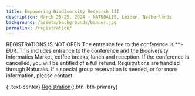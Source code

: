 ```yaml
---
title: Empowering Biodiversity Research III
description: March 25-25, 2024 - NATURALIS, Leiden, Netherlands
background: /assets/backgrounds/banner.jpg
permalink: /registration/
---
```


REGISTRATIONS IS NOT OPEN 
The entrance fee to the conference is **,- EUR. This includes entrance to the conference and the Biodiversity Informatics Market, coffee breaks, lunch and reception. 
If the conference is cancelled, you will be entitled of a full refund. Registrations are handled through Naturalis. If a special group reservation is needed, or for more information, please contact 

{:.text-center}
[Registration](https://naturalis.nl){:.btn .btn-primary}

